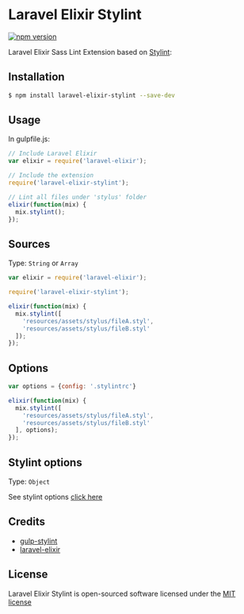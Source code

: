 # Laravel Elixir Stylint

[![npm version](https://badge.fury.io/js/laravel-elixir-stylint.svg)](https://badge.fury.io/js/laravel-elixir-stylint)

Laravel Elixir Sass Lint Extension based on [Stylint](https://github.com/SimenB/stylint):

## Installation

```sh
$ npm install laravel-elixir-stylint --save-dev
```

## Usage

In gulpfile.js:
```javascript
// Include Laravel Elixir
var elixir = require('laravel-elixir');

// Include the extension
require('laravel-elixir-stylint');

// Lint all files under 'stylus' folder
elixir(function(mix) {
  mix.stylint();
});
```
## Sources

Type: `String` or `Array`

```javascript
var elixir = require('laravel-elixir');

require('laravel-elixir-stylint');

elixir(function(mix) {
  mix.stylint([
    'resources/assets/stylus/fileA.styl',
    'resources/assets/stylus/fileB.styl'
  ]);
});
```

## Options
```javascript
var options = {config: '.stylintrc'}

elixir(function(mix) {
  mix.stylint([
    'resources/assets/stylus/fileA.styl',
    'resources/assets/stylus/fileB.styl'
  ], options);
});
```


## Stylint options
Type: `Object`

See stylint options [click here](https://github.com/SimenB/stylint#options)

## Credits
- [gulp-stylint](https://github.com/danielhusar/gulp-stylint)
- [laravel-elixir](https://github.com/laravel/elixir)

## License

Laravel Elixir Stylint is open-sourced software licensed under the [MIT license](http://opensource.org/licenses/MIT)
